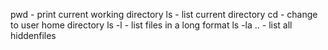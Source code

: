pwd - print current working directory
ls - list current directory
cd - change to user home directory
ls -l - list files in a long format
ls -la .. - list all hiddenfiles

